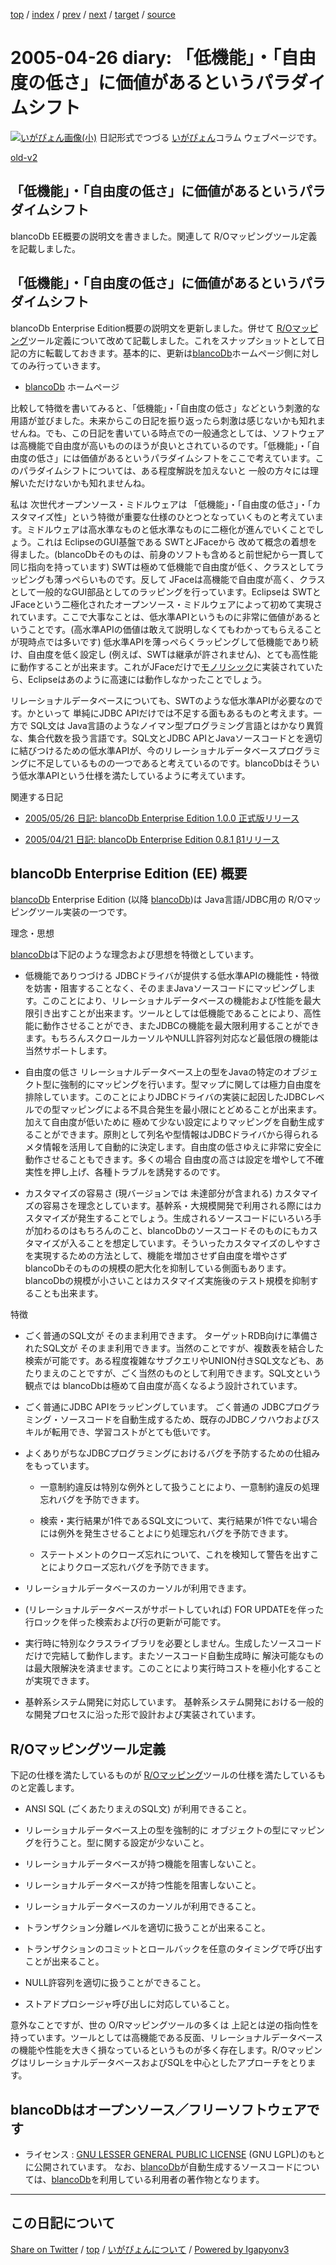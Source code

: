 [top](../index.html) 
 / [index](index.html) 
 / [prev](ig050424.html) 
 / [next](ig050429.html) 
 / [target](https://igapyon.github.io/diary/2005/ig050426.html) 
 / [source](https://github.com/igapyon/diary/blob/gh-pages/2005/ig050426.src.md) 

2005-04-26 diary: 「低機能」・「自由度の低さ」に価値があるというパラダイムシフト
=====================================================================================================
[![いがぴょん画像(小)](https://igapyon.github.io/diary/images/iga200306s.jpg "いがぴょん")](https://igapyon.github.io/diary/memo/memoigapyon.html) 日記形式でつづる [いがぴょん](https://igapyon.github.io/diary/memo/memoigapyon.html)コラム ウェブページです。

[old-v2](ig050426-orig.html)

## 「低機能」・「自由度の低さ」に価値があるというパラダイムシフト

blancoDb EE概要の説明文を書きました。関連して R/Oマッピングツール定義を記載しました。


## 「低機能」・「自由度の低さ」に価値があるというパラダイムシフト

blancoDb Enterprise Edition概要の説明文を更新しました。併せて [R/Oマッピング](http://www.igapyon.jp/igapyon/diary/keyword/romap.html)ツール定義について改めて記載しました。これをスナップショットとして日記の方に転載しておきます。基本的に、更新は[blancoDb](http://www.igapyon.jp/blanco/blancodb.html)ホームページ側に対してのみ行っていきます。

* [blancoDb](http://www.igapyon.jp/blanco/blancodb.html) ホームページ

比較して特徴を書いてみると、「低機能」・「自由度の低さ」などという刺激的な用語が並びました。未来からこの日記を振り返ったら刺激は感じないかも知れませんね。でも、この日記を書いている時点での一般通念としては、ソフトウェアは高機能で自由度が高いもののほうが良いとされているのです。「低機能」・「自由度の低さ」には価値があるというパラダイムシフトをここで考えています。このパラダイムシフトについては、ある程度解説を加えないと 一般の方々には理解いただけないかも知れませんね。

私は 次世代オープンソース・ミドルウェアは 「低機能」・「自由度の低さ」・「カスタマイズ性」という特徴が重要な仕様のひとつとなっていくものと考えています。ミドルウェアは高水準なものと低水準なものに二極化が進んでいくことでしょう。これは EclipseのGUI基盤である SWTとJFaceから 改めて概念の着想を得ました。(blancoDbそのものは、前身のソフトも含めると前世紀から一貫して同じ指向を持っています)
SWTは極めて低機能で自由度が低く、クラスとしてラッピングも薄っぺらいものです。反して JFaceは高機能で自由度が高く、クラスとして一般的なGUI部品としてのラッピングを行っています。Eclipseは
SWTとJFaceという二極化されたオープンソース・ミドルウェアによって初めて実現されています。ここで大事なことは、低水準APIというものに非常に価値があるということです。(高水準APIの価値は敢えて説明しなくてもわかってもらえることが現時点では多いです) 低水準APIを薄っぺらくラッピングして低機能であり続け、自由度を低く設定し (例えば、SWTは継承が許されません)、とても高性能に動作することが出来ます。これがJFaceだけで[モノリシック](http://www.nifty.com/webapp/digitalword/word/038/03843.htm)に実装されていたら、Eclipseはあのように高速には動作しなかったことでしょう。

リレーショナルデータベースについても、SWTのような低水準APIが必要なのです。かといって 単純にJDBC APIだけでは不足する面もあるものと考えます。一方で
SQL文は Java言語のようなノイマン型プログラミング言語とはかなり異質な、集合代数を扱う言語です。SQL文とJDBC APIとJavaソースコードとを適切に結びつけるための低水準APIが、今のリレーショナルデータベースプログラミングに不足しているものの一つであると考えているのです。blancoDbはそういう低水準APIという仕様を満たしているように考えています。

関連する日記

* [2005/05/26 日記: blancoDb Enterprise Edition 1.0.0 正式版リリース](ig050526.html)
  
* [2005/04/21 日記: blancoDb Enterprise Edition 0.8.1 β1リリース](ig050421.html)

## blancoDb Enterprise Edition (EE) 概要

[blancoDb](http://www.igapyon.jp/blanco/blancodb.html) Enterprise Edition (以降 [blancoDb](http://www.igapyon.jp/blanco/blancodb.html))は Java言語/JDBC用の R/Oマッピングツール実装の一つです。

理念・思想

[blancoDb](http://www.igapyon.jp/blanco/blancodb.html)は下記のような理念および思想を特徴としています。

* 低機能でありつづける
  JDBCドライバが提供する低水準APIの機能性・特徴を妨害・阻害することなく、そのままJavaソースコードにマッピングします。このことにより、リレーショナルデータベースの機能および性能を最大限引き出すことが出来ます。ツールとしては低機能であることにより、高性能に動作させることができ、またJDBCの機能を最大限利用することができます。もちろんスクロールカーソルやNULL許容列対応など最低限の機能は当然サポートします。
        
* 自由度の低さ
  リレーショナルデータベース上の型をJavaの特定のオブジェクト型に強制的にマッピングを行います。型マップに関しては極力自由度を排除しています。このことによりJDBCドライバの実装に起因したJDBCレベルでの型マッピングによる不具合発生を最小限にとどめることが出来ます。加えて自由度が低いために 極めて少ない設定によりマッピングを自動生成することができます。原則として列名や型情報はJDBCドライバから得られるメタ情報を活用して自動的に決定します。自由度の低さゆえに非常に安全に動作させることもできます。多くの場合
  自由度の高さは設定を増やして不確実性を押し上げ、各種トラブルを誘発するのです。
        
* カスタマイズの容易さ (現バージョンでは 未達部分が含まれる)
  カスタマイズの容易さを理念としています。基幹系・大規模開発で利用される際にはカスタマイズが発生することでしょう。生成されるソースコードにいろいろ手が加わるのはもちろんのこと、blancoDbのソースコードそのものにもカスタマイズが入ることを想定しています。そういったカスタマイズのしやすさを実現するための方法として、機能を増加させず自由度を増やさずblancoDbそのものの規模の肥大化を抑制している側面もあります。blancoDbの規模が小さいことはカスタマイズ実施後のテスト規模を抑制することも出来ます。

特徴

* ごく普通のSQL文が そのまま利用できます。
  ターゲットRDB向けに準備されたSQL文が そのまま利用できます。当然のことですが、複数表を結合した検索が可能です。ある程度複雑なサブクエリやUNION付きSQL文なども、あたりまえのことですが、ごく当然のものとして利用できます。SQL文という観点では
  blancoDbは極めて自由度が高くなるよう設計されています。
  
* ごく普通にJDBC APIをラッピングしています。
  ごく普通の JDBCプログラミング・ソースコードを自動生成するため、既存のJDBCノウハウおよびスキルが転用でき、学習コストがとても低いです。
  
* よくありがちなJDBCプログラミングにおけるバグを予防するための仕組みをもっています。
  
  * 一意制約違反は特別な例外として扱うことにより、一意制約違反の処理忘れバグを予防できます。
    
  * 検索・実行結果が1件であるSQL文について、実行結果が1件でない場合には例外を発生させることよにり処理忘れバグを予防できます。
    
  * ステートメントのクローズ忘れについて、これを検知して警告を出すことによりクローズ忘れバグを予防できます。
  

  
* リレーショナルデータベースのカーソルが利用できます。
        
* (リレーショナルデータベースがサポートしていれば) FOR UPDATEを伴った行ロックを伴った検索および行の更新が可能です。
        
* 実行時に特別なクラスライブラリを必要としません。生成したソースコードだけで完結して動作します。またソースコード自動生成時に 解決可能なものは最大限解決を済ませます。このことにより実行時コストを極小化することが実現できます。
  
* 基幹系システム開発に対応しています。
  基幹系システム開発における一般的な開発プロセスに沿った形で設計および実装されています。

## R/Oマッピングツール定義

下記の仕様を満たしているものが [R/Oマッピング](http://www.igapyon.jp/igapyon/diary/keyword/romap.html)ツールの仕様を満たしているものと定義します。

* ANSI SQL (ごくあたりまえのSQL文) が利用できること。
  
* リレーショナルデータベース上の型を強制的に オブジェクトの型にマッピングを行うこと。型に関する設定が少ないこと。
  
* リレーショナルデータベースが持つ機能を阻害しないこと。
  
* リレーショナルデータベースが持つ性能を阻害しないこと。
  
* リレーショナルデータベースのカーソルが利用できること。
  
* トランザクション分離レベルを適切に扱うことが出来ること。
  
* トランザクションのコミットとロールバックを任意のタイミングで呼び出すことが出来ること。
  
* NULL許容列を適切に扱うことができること。
  
* ストアドプロシージャ呼び出しに対応していること。

意外なことですが、世の O/Rマッピングツールの多くは 上記とは逆の指向性を持っています。ツールとしては高機能である反面、リレーショナルデータベースの機能や性能を大きく損なっているというものが多く存在します。R/OマッピングはリレーショナルデータベースおよびSQLを中心としたアプローチをとります。

## blancoDbはオープンソース／フリーソフトウェアです

* ライセンス : [GNU LESSER GENERAL PUBLIC LICENSE](http://www.gnu.org/copyleft/lesser.ja.html) (GNU LGPL)のもとに公開されています。
  なお、[blancoDb](http://www.igapyon.jp/blanco/blancodb.html)が自動生成するソースコードについては、[blancoDb](http://www.igapyon.jp/blanco/blancodb.html)を利用している利用者の著作物となります。


----------------------------------------------------------------------------------------------------

## この日記について

[Share on Twitter](https://twitter.com/intent/tweet?hashtags=igapyon%2Cdiary%2C%E3%81%84%E3%81%8C%E3%81%B4%E3%82%87%E3%82%93&text=%E3%80%8C%E4%BD%8E%E6%A9%9F%E8%83%BD%E3%80%8D%E3%83%BB%E3%80%8C%E8%87%AA%E7%94%B1%E5%BA%A6%E3%81%AE%E4%BD%8E%E3%81%95%E3%80%8D%E3%81%AB%E4%BE%A1%E5%80%A4%E3%81%8C%E3%81%82%E3%82%8B%E3%81%A8%E3%81%84%E3%81%86%E3%83%91%E3%83%A9%E3%83%80%E3%82%A4%E3%83%A0%E3%82%B7%E3%83%95%E3%83%88&url=https%3A%2F%2Figapyon.github.io%2Fdiary%2F2005%2Fig050426.html) / [top](../index.html) / [いがぴょんについて](https://igapyon.github.io/diary/memo/memoigapyon.html) / [Powered by Igapyonv3](https://github.com/igapyon/igapyonv3)
